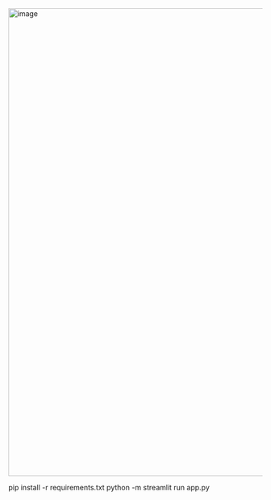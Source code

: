 <img width="928" alt="image" src="https://github.com/InsightEdge01/RAGGemmaModel/assets/131486782/0645d193-b59a-4809-8082-1af3aad80aa3">

pip install -r requirements.txt
python -m streamlit run app.py